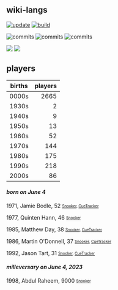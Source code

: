 ## wiki-langs
[![update](https://github.com/dreamerminsk/wiki-langs/actions/workflows/update-tables.yml/badge.svg)](https://github.com/dreamerminsk/wiki-langs/actions/workflows/update-tables.yml)
[![build](https://github.com/dreamerminsk/wiki-langs/actions/workflows/build.yml/badge.svg)](https://github.com/dreamerminsk/wiki-langs/actions/workflows/build.yml)

![commits](https://img.shields.io/github/commit-activity/y/dreamerminsk/wiki-langs)
![commits](https://img.shields.io/github/commit-activity/m/dreamerminsk/wiki-langs)
![commits](https://img.shields.io/github/commit-activity/w/dreamerminsk/wiki-langs)

![](https://img.shields.io/github/languages/code-size/dreamerminsk/wiki-langs)
![](https://img.shields.io/github/repo-size/dreamerminsk/wiki-langs)

## players
| births | players |
| :----: | ------: |
| 0000s | 2665 |
| 1930s | 2 |
| 1940s | 9 |
| 1950s | 13 |
| 1960s | 52 |
| 1970s | 144 |
| 1980s | 175 |
| 1990s | 218 |
| 2000s | 86 |

#### ***born on June  4***
1971, Jamie Bodle, 52 <sub><sup>[Snooker](http://www.snooker.org/res/index.asp?player=1283), [CueTracker](http://cuetracker.net/Players/jamie-bodle/)</sup></sub>

1977, Quinten Hann, 46 <sub><sup>[Snooker](http://www.snooker.org/res/index.asp?player=2745)</sup></sub>

1985, Matthew Day, 38 <sub><sup>[Snooker](http://www.snooker.org/res/index.asp?player=423), [CueTracker](http://cuetracker.net/Players/matthew-day/)</sup></sub>

1986, Martin O'Donnell, 37 <sub><sup>[Snooker](http://www.snooker.org/res/index.asp?player=120), [CueTracker](http://cuetracker.net/Players/martin-odonnell/)</sup></sub>

1992, Jason Tart, 31 <sub><sup>[Snooker](http://www.snooker.org/res/index.asp?player=540), [CueTracker](http://cuetracker.net/Players/jason-tart/)</sup></sub>


#### ***milleversary on June  4, 2023***
1998, Abdul Raheem, 9000 <sub><sup>[Snooker](http://www.snooker.org/res/index.asp?player=2487)</sup></sub>



